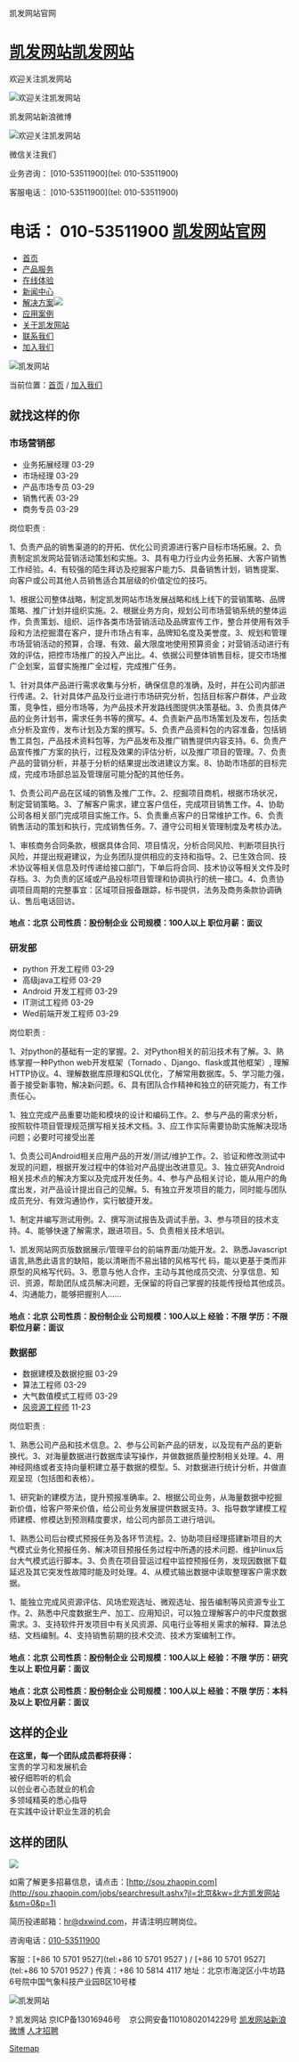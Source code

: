 凯发网站官网




[凯发网站](/ "凯发网站")[凯发网站](/ "凯发网站")
================================

欢迎关注凯发网站

![欢迎关注凯发网站](/styles/images/dxwind_xinlang.png)

凯发网站新浪微博

![欢迎关注凯发网站](/styles/images/dxwind_wechat.png)

微信关注我们

业务咨询：
 [010-53511900](tel: 010-53511900)

客服电话：
 [010-53511900](tel: 010-53511900)

电话： 010-53511900
[凯发网站官网](/index.html)
======================================

* [首页](/index.html)
* [产品服务](/products.html)
* [在线体验](/yunSever.html)
* [新闻中心](/news.html)
* [解决方案![](/styles/images/new-gif.gif)](/program.html)
* [应用案例](/application.html)
* [关于凯发网站](/about.html)
* [联系我们](/contactus.html)
* [加入我们](/joinus.html)



![凯发网站](/styles/images/banner_8.jpg)



当前位置：[首页](/index.html) / [加入我们](/joinus.html)

就找这样的你
------

### 市场营销部

* 业务拓展经理
  03-29
* 市场经理
  03-29
* 产品市场专员
  03-29
* 销售代表
  03-29
* 商务专员
  03-29

岗位职责 :

1、负责产品的销售渠道的的开拓、优化公司资源进行客户目标市场拓展。2、负责制定凯发网站营销活动策划和实施。3、具有电力行业内业务拓展、大客户销售工作经验。4、有较强的陌生拜访及挖掘客户能力5、具备销售计划，销售提案、向客户或公司其他人员销售适合其层级的价值定位的技巧。

1、根据公司整体战略，制定凯发网站市场发展战略和线上线下的营销策略、品牌策略、推广计划并组织实施。2、根据业务方向，规划公司市场营销系统的整体运作，负责策划、组织、运作各类市场营销活动及品牌宣传工作，整合并使用有效手段和方法挖掘潜在客户，提升市场占有率，品牌知名度及美誉度。3、规划和管理市场营销活动的预算，合理、有效、最大限度地使用预算资金；对营销活动进行有效的评估，把控市场推广的投入产出比。4、依据公司整体销售目标，提交市场推广企划案，监督实施推广全过程，完成推广任务。

1、针对具体产品进行需求收集与分析，确保信息的准确，及时，并在公司内部进行传递。2、针对具体产品及行业进行市场研究分析，包括目标客户群体，产业政策，竞争性，细分市场等，为产品技术开发路线图提供决策基础。3、负责具体产品的业务计划书，需求任务书等的撰写。4、负责新产品市场策划及发布，包括卖点分析及宣传，发布计划及方案的撰写。5、负责产品资料包的内容准备，包括销售工具包，产品技术资料包等，为产品发布及推广销售提供内容支持。6、负责产品宣传推广方案的执行，过程及效果的评估分析，以及推广项目的管理。7、负责产品的营销分析，并基于分析的结果提出改进建议方案。8、协助市场部的目标完成，完成市场部总监及管理层可能分配的其他任务。

1、负责公司产品在区域的销售及推广工作。2、挖掘项目商机，根据市场状况，制定营销策略。3、了解客户需求，建立客户信任，完成项目销售工作。4、协助公司各相关部门完成项目实施工作。5、负责重点客户的日常维护工作。6、负责销售活动的策划和执行，完成销售任务。7、遵守公司相关管理制度及考核办法。

1、审核商务合同条款，根据具体合同、项目情况，分析合同风险、判断项目执行风险，并提出规避建议，为业务团队提供相应的支持和指导。2、已生效合同、技术协议等相关信息及时传递给接口部门，下单后将合同、技术协议等相关文件及时存档。3、为负责的区域或产品投标项目管理和协调执行的统一接口。4、负责协调项目周期的完整事宜：区域项目报备跟踪，标书提供，法务及商务条款协调确认、售后电话回访。

#### 地点：北京 公司性质：股份制企业 公司规模：100人以上 职位月薪：面议

### 研发部

* python 开发工程师
  03-29
* 高级java工程师
  03-29
* Android 开发工程师
  03-29
* IT测试工程师
  03-29
* Wed前端开发工程师
  03-29

岗位职责 :

1、对python的基础有一定的掌握。2、对Python相关的前沿技术有了解。3、熟练掌握一种Python web开发框架（Tornado 、Django、flask或其他框架）, 理解HTTP协议。4、理解数据库原理和SQL优化，了解常用数据库。5、学习能力强，善于接受新事物，解决新问题。6、具有团队合作精神和独立的研究能力，有工作责任心。

1、独立完成产品重要功能和模块的设计和编码工作。2、参与产品的需求分析，按照软件项目管理规范撰写相关技术文档。3、应工作实际需要协助实施解决现场问题；必要时可接受出差

1、负责公司Android相关应用产品的开发/测试/维护工作。2、验证和修改测试中发现的问题，根据开发过程中的体验对产品提出改进意见。3、独立研究Android相关技术点的解决方案以及完成开发任务。4、参与产品相关讨论，能从用户的角度出发，对产品设计提出自己的见解。5、有独立开发项目的能力，同时能与团队成员充分、有效沟通协作，实行敏捷开发。

1、制定并编写测试用例。2、撰写测试报告及调试手册。3、参与项目的技术支持。4、能够快速了解需求，跟进项目。5、负责相关技术培训。

1、凯发网站网页版数据展示/管理平台的前端界面/功能开发。2、熟悉Javascript语言,熟悉此语言的缺陷，能以清晰而不易出错的风格写代
码，能以更基于类而非原型的风格写代码。3、愿意与他人合作，主动与其他成员交流、分享信息、知识、资源，帮助团队成员解决问题，无保留的将自己掌握的技能传授给其他成员。4、沟通能力，能够把握别人......

#### 地点：北京 公司性质：股份制企业 公司规模：100人以上 经验：不限 学历：不限 职位月薪：面议

### 数据部

* 数据建模及数据挖掘
  03-29
* 算法工程师
  03-29
* 大气数值模式工程师
  03-29
* [风资源工程师](/joinus_01.html)
  11-23

岗位职责 :

1、熟悉公司产品和技术信息。2、参与公司新产品的研发，以及现有产品的更新换代。3、对海量数据进行数据库读写操作，并做数据质量控制相关处理。4、用神经网络或者支持向量积建立基于数据的模型。5、对数据进行统计分析，并做直观呈现（包括图和表格）。

1、研究新的建模方法，提升预报准确率。2、根据公司业务，从海量数据中挖掘新价值，给客户带来价值，给公司业务发展提供数据支持。3、指导数学建模工程师建模、修模达到预测精度要求，给公司内部员工进行培训。

1、熟悉公司后台模式预报任务及各环节流程。2、协助项目经理搭建新项目的大气模式业务化预报任务、解决项目预报任务过程中所遇的技术问题、维护linux后台大气模式运行脚本。3、负责在项目营运过程中监控预报任务，发现因数据下载延迟及其它突发性故障时能及时处理。4、从模式输出数据中读取整理客户需求数据。

1、能独立完成风资源评估、风场宏观选址、微观选址、报告编制等风资源专业工作。2、熟悉中尺度数据生产、加工、应用知识，可以独立理解客户的中尺度数据需求。3、支持软件开发项目中有关风资源、风电行业等相关需求的解释、算法总结、文档编制。4、支持销售前期的技术交流、技术方案编制工作。

#### 地点：北京 公司性质：股份制企业 公司规模：100人以上 经验：不限 学历：研究生以上 职位月薪：面议

#### 地点：北京 公司性质：股份制企业 公司规模：100人以上 经验：不限 学历：本科及以上 职位月薪：面议

  

这样的企业
-----

**在这里，每一个团队成员都将获得：**  
宝贵的学习和发展机会  
被仔细聆听的机会   
以创业者心态就业的机会  
多领域精英的悉心指导  
在实践中设计职业生涯的机会

这样的团队
-----

![](/styles/images/tuandui.png)

如需了解更多招募信息，请点击：[http://sou.zhaopin.com](http://sou.zhaopin.com/jobs/searchresult.ashx?jl=北京&kw=北方凯发网站&sm=0&p=1)

简历投递邮箱：[hr@dxwind.com](mailto:hr@dxwind.com)，并请注明应聘岗位。



咨询电话：[010-53511900](tel:010-53511900)

客服：[+86 10 5701 9527](tel:+86 10 5701 9527 ) 
/ [+86 10 5701 9527](tel:+86 10 5701 9527 ) 
传真：+86 10 5814 4117 
地址：北京市海淀区小牛坊路6号院中国气象科技产业园B区10号楼

![凯发网站](/styles/images/footer_logo.jpg)

?
凯发网站
京ICP备13016946号    京公网安备11010802014229号
[凯发网站新浪微博](http://weibo.com/u/5541039385)
[人才招聘](http://sou.zhaopin.com/jobs/searchresult.ashx?jl=%E5%8C%97%E4%BA%AC&kw=%E5%8C%97%E6%96%B9%E5%A4%A7%E8%B4%A4&sm=0&p=1)



[Sitemap](/sitemap.xml)
